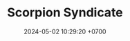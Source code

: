 ---
layout: teamCard
permalink: /team/:title.html
categories: LJ06 LJ2 LJ3  LJ7  
maincover: /assets/logos/SSI.png
puntosLJMAYO24:
date: 2024-05-02 10:29:20 +0700
title: Scorpion Syndicate 
route: /liga-johto
tag: johto042024
color: black
puntosLJ202404: 12
grupo: sur
background: '#F16C38'
cover: /assets/ver.png
team: Scorpion Syndicate 
ID: SSI
status: <i class="fa-solid fa-check"></i>
puntos: 21
pj: 9
#PARTIDO 1
j1: RONDA 1
p1: PROJECT ONE
r1: 0
pp1: SSI
rr1: 3
bg1: rock rock
pt1: 3
pj1: 1
#PARTIDO 2
j2: RONDA 2
p2: SSI
r2: 3
pp2: HG SOULSILVER
rr2: 0
bg2: rock rock
pt2: 3
pj2:  1
#PARTIDO 3
j3: RONDA 3
p3: SSI
r3: 2
pp3: GG STEEL
rr3: 1
bg3: rock rock
pt3: 2
pj3: 1
#PARTIDO 4
j4: RONDA 4
p4: IL ULTIMATE
r4: 1
pp4: SSI
bg4: rock rock
rr4: 2
pt4: 2
pj4: 1
#PARTIDO 5
j5: RONDA 5
p5: GG GHOST
r5: 0
pp5: SSI
rr5: 3 
bg5: rock rock
pt5: 3
pj5: 1
#PARTIDO 6
j6: RONDA 6
p6: ZERONOTE
pp6: SSI
bg6: rock 
r6: 3
rr6: 0
pt6: 0
pj6: 1
#PARTIDO 7
j7: RONDA 7
p7: SSI
r7: 3
pp7: T-BONERS
rr7: 0
bg7: rock rock
pt7: 3
pj7: 1 
#PARTIDO 8
j8: RONDA 8
p8: DFS SAPPHIRE
pp8: SSI
bg8: rock rock
r8: 0
rr8: 3
pt8: 3
pj8:  1 
#PARTIDO 9
j9: RONDA 9
p9: DFS DIAMOND
r9: 1
pp9: SSI
rr9: 2
bg9: rock rock
pt9: 2
pj9: 1
stream: <i class="fa-brands fa-twitch text-white"></i>
dia: 24
hora: '22:10'
---